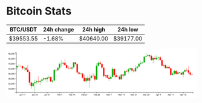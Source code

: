 # Bitcoin Stats

BTC/USDT|24h change|24h high|24h low|
|---|---|---|---|
|$39553.55|-1.68%|$40640.00|$39177.00|

<img src="./chart.svg">
